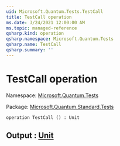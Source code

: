```yaml
---
uid: Microsoft.Quantum.Tests.TestCall
title: TestCall operation
ms.date: 3/24/2021 12:00:00 AM
ms.topic: managed-reference
qsharp.kind: operation
qsharp.namespace: Microsoft.Quantum.Tests
qsharp.name: TestCall
qsharp.summary: ''
---
```


# TestCall operation

Namespace: [Microsoft.Quantum.Tests](xref:Microsoft.Quantum.Tests)

Package: [Microsoft.Quantum.Standard.Tests](https://nuget.org/packages/Microsoft.Quantum.Standard.Tests)




```qsharp
operation TestCall () : Unit
```


## Output : [Unit](xref:microsoft.quantum.lang-ref.unit)

